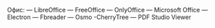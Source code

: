 


Офис:
 — LibreOffice
 — FreeOffice
 — OnlyOffice
 — Microsoft Office — Electron
 — Fbreader
 — Osmo
-CherryTree
 — PDF Studio Viewer
